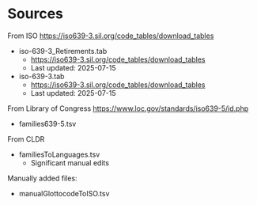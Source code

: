 # Sources

From ISO https://iso639-3.sil.org/code_tables/download_tables

- iso-639-3_Retirements.tab
  - https://iso639-3.sil.org/code_tables/download_tables
  - Last updated: 2025-07-15
- iso-639-3.tab
  - https://iso639-3.sil.org/code_tables/download_tables
  - Last updated: 2025-07-15

From Library of Congress https://www.loc.gov/standards/iso639-5/id.php

- families639-5.tsv

From CLDR

- familiesToLanguages.tsv
  - Significant manual edits

Manually added files:

- manualGlottocodeToISO.tsv

